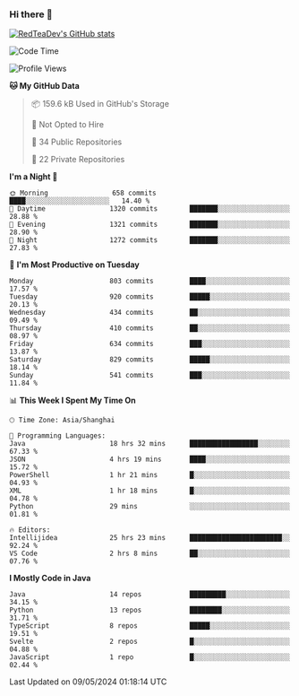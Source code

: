 ### Hi there 👋

<!--
**RedTeaDev/RedTeaDev** is a ✨ _special_ ✨ repository because its `README.md` (this file) appears on your GitHub profile.

Here are some ideas to get you started:

- 🔭 I’m currently working on ...
- 🌱 I’m currently learning ...
- 👯 I’m looking to collaborate on ...
- 🤔 I’m looking for help with ...
- 💬 Ask me about ...
- 📫 How to reach me: ...
- 😄 Pronouns: ...
- ⚡ Fun fact: ...
-->

<!--
[![wakatime](https://wakatime.com/badge/user/6b101ed0-04c0-4490-9283-eb61f2efff96.svg)](https://wakatime.com/@6b101ed0-04c0-4490-9283-eb61f2efff96)
!-->

[![RedTeaDev's GitHub stats](https://github-readme-stats.vercel.app/api?username=RedTeaDev)](https://github.com/anuraghazra/github-readme-stats)
<!--
[![willianrod's wakatime stats](https://github-readme-stats.vercel.app/api/wakatime?username=RedTeaDev)](https://github.com/anuraghazra/github-readme-stats)
!-->
<!--START_SECTION:waka-->
![Code Time](http://img.shields.io/badge/Code%20Time-2%2C231%20hrs%2016%20mins-blue)

![Profile Views](http://img.shields.io/badge/Profile%20Views-3-blue)

**🐱 My GitHub Data** 

> 📦 159.6 kB Used in GitHub's Storage 
 > 
> 🚫 Not Opted to Hire
 > 
> 📜 34 Public Repositories 
 > 
> 🔑 22 Private Repositories 
 > 
**I'm a Night 🦉** 

```text
🌞 Morning                658 commits         ████░░░░░░░░░░░░░░░░░░░░░   14.40 % 
🌆 Daytime                1320 commits        ███████░░░░░░░░░░░░░░░░░░   28.88 % 
🌃 Evening                1321 commits        ███████░░░░░░░░░░░░░░░░░░   28.90 % 
🌙 Night                  1272 commits        ███████░░░░░░░░░░░░░░░░░░   27.83 % 
```
📅 **I'm Most Productive on Tuesday** 

```text
Monday                   803 commits         ████░░░░░░░░░░░░░░░░░░░░░   17.57 % 
Tuesday                  920 commits         █████░░░░░░░░░░░░░░░░░░░░   20.13 % 
Wednesday                434 commits         ██░░░░░░░░░░░░░░░░░░░░░░░   09.49 % 
Thursday                 410 commits         ██░░░░░░░░░░░░░░░░░░░░░░░   08.97 % 
Friday                   634 commits         ███░░░░░░░░░░░░░░░░░░░░░░   13.87 % 
Saturday                 829 commits         █████░░░░░░░░░░░░░░░░░░░░   18.14 % 
Sunday                   541 commits         ███░░░░░░░░░░░░░░░░░░░░░░   11.84 % 
```


📊 **This Week I Spent My Time On** 

```text
🕑︎ Time Zone: Asia/Shanghai

💬 Programming Languages: 
Java                     18 hrs 32 mins      █████████████████░░░░░░░░   67.33 % 
JSON                     4 hrs 19 mins       ████░░░░░░░░░░░░░░░░░░░░░   15.72 % 
PowerShell               1 hr 21 mins        █░░░░░░░░░░░░░░░░░░░░░░░░   04.93 % 
XML                      1 hr 18 mins        █░░░░░░░░░░░░░░░░░░░░░░░░   04.78 % 
Python                   29 mins             ░░░░░░░░░░░░░░░░░░░░░░░░░   01.81 % 

🔥 Editors: 
Intellijidea             25 hrs 23 mins      ███████████████████████░░   92.24 % 
VS Code                  2 hrs 8 mins        ██░░░░░░░░░░░░░░░░░░░░░░░   07.76 % 
```

**I Mostly Code in Java** 

```text
Java                     14 repos            █████████░░░░░░░░░░░░░░░░   34.15 % 
Python                   13 repos            ████████░░░░░░░░░░░░░░░░░   31.71 % 
TypeScript               8 repos             █████░░░░░░░░░░░░░░░░░░░░   19.51 % 
Svelte                   2 repos             █░░░░░░░░░░░░░░░░░░░░░░░░   04.88 % 
JavaScript               1 repo              █░░░░░░░░░░░░░░░░░░░░░░░░   02.44 % 
```




 Last Updated on 09/05/2024 01:18:14 UTC
<!--END_SECTION:waka-->



